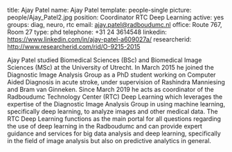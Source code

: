 title: Ajay Patel
name: Ajay Patel
template: people-single
picture: people/Ajay_Patel2.jpg
position: Coordinator RTC Deep Learning
active: yes
groups: diag, neuro, rtc
email: ajay.patel@radboudumc.nl
office: Route 767, Room 27
type: phd
telephone: +31 24 3614548
linkedin: https://www.linkedin.com/in/ajay-patel-a609027a/
researcherid: http://www.researcherid.com/rid/O-9215-2015

Ajay Patel studied Biomedical Sciences (BSc) and Biomedical Image Sciences (MSc) at the University of Utrecht. In March 2015 he joined the Diagnostic Image Analysis Group as a PhD student working on Computer Aided Diagnosis in acute stroke, under supervision of Rashindra Manniesing and Bram van Ginneken. Since March 2019 he acts as coordinator of the Radboudumc Technology Center (RTC) Deep Learning which leverages the expertise of the Diagnostic Image Analysis Group in using machine learning, specifically deep learning, to analyze images and other medical data. The RTC Deep Learning functions as the main portal for all questions regarding the use of deep learning in the Radboudumc and can provide expert guidance and services for big data analysis and deep learning, specifically in the field of image analysis but also on predictive analytics in general.
